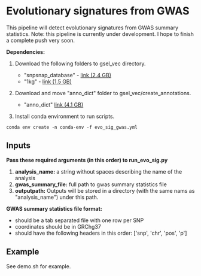 # Evolutionary signatures from GWAS
This pipeline will detect evolutionary signatures from GWAS summary statistics.
Note: this pipeline is currently under development. I hope to finish a complete push very soon. 


**Dependencies:**

1) Download the following folders to gsel_vec directory.
    - "snpsnap_database" - [link (2.4 GB)](https://drive.google.com/drive/folders/1P9r9axKakwY20eD_f3NCoRY0g1aLcp2T?usp=sharing)
    - "1kg" - [link (1.5 GB)](https://drive.google.com/drive/folders/1yjp31LhZSi2Ftu_QmgKDKevLqHKJTH-0?usp=sharing)

2) Download and move "anno_dict" folder to gsel_vec/create_annotations. 
    - "anno_dict" [link (4.1 GB)](https://drive.google.com/drive/folders/1dps7iWshulKKEukxCdBu6MTy3j2s8KCj?usp=sharing)
   

3) Install conda environment to run scripts.

`conda env create -n conda-env -f evo_sig_gwas.yml`


## Inputs
**Pass these required arguments (in this order) to run_evo_sig.py**
1) **analysis_name:** a string without spaces describing the name of the analysis
2) **gwas_summary_file:** full path to gwas summary statistics file
3) **outputpath:** Outputs will be stored in a directory (with the same nams as "analysis_name") under this path.



**GWAS summary statistics file format:**
- should be a tab separated file with one row per SNP
- coordinates should be in GRChg37
- should have the following headers in this order: ['snp', 'chr', 'pos', 'p']


## Example
See demo.sh for example.
